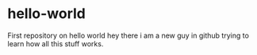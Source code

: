 # hello-world
First repository on hello world
hey there 
i am a new guy in github trying to learn how all this stuff works.

